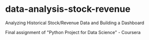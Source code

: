 # data-analysis-stock-revenue
Analyzing Historical Stock/Revenue Data and Building a Dashboard

Final assignment of "Python Project for Data Science" - Coursera 
